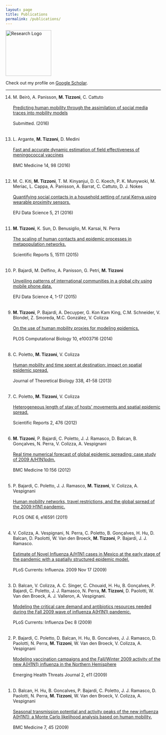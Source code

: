```yaml
---
layout: page
title: Publications
permalink: /publications/
---
```


<img src="{{ site.baseurl }}assets/icons/pencil.svg" title="Research Logo" class="profile" height="148" width="148">


Check out my profile on [Google Scholar][scholar].

<hr>

<ol reversed>

  <li>M. Beirò, A. Panisson, <strong>M. Tizzoni</strong>, C. Cattuto<br></br>
  <a href="http://arxiv.org/abs/1601.04560">Predicting human mobility through the assimilation of social media traces into mobility models</a><br></br>
  Submitted. (2016)
  </li>
  <br></br>

  <li>L. Argante, <strong>M. Tizzoni</strong>, D. Medini<br></br>
  <a href="http://bmcmedicine.biomedcentral.com/articles/10.1186/s12916-016-0642-2">Fast and accurate dynamic estimation of field effectiveness of meningococcal vaccines</a><br></br>
  BMC Medicine 14, 98 (2016)
  </li>
  <br></br>

  <li>M. C. Kiti, <strong>M. Tizzoni</strong>, T. M. Kinyanjui, D. C. Koech, P. K. Munywoki, M. Meriac, L. Cappa, A. Panisson, A. Barrat, C. Cattuto, D. J. Nokes<br></br>
  <a href="http://epjdatascience.springeropen.com/articles/10.1140/epjds/s13688-016-0084-2">Quantifying social contacts in a household setting of rural Kenya using wearable proximity sensors.</a><br></br>
  EPJ Data Science 5, 21 (2016)
  </li>
  <br></br>

  <li><strong>M. Tizzoni</strong>, K. Sun, D. Benusiglio, M. Karsai, N. Perra<br></br>
  <a href="http://www.nature.com/articles/srep15111">The scaling of human contacts and epidemic processes in metapopulation networks.</a><br></br>
  Scientific Reports 5, 15111 (2015)
  </li>
  <br></br>

  <li>P. Bajardi, M. Delfino, A. Panisson, G. Petri, <strong>M. Tizzoni</strong> <br></br>
  <a href="http://www.epjdatascience.com/content/4/1/3">Unveiling patterns of international communities in a global city using mobile phone data.</a><br></br>
  EPJ Data Science 4, 1-17 (2015)</li>
  <br></br>

  <li><strong>M. Tizzoni</strong>, P. Bajardi, A. Decuyper, G. Kon Kam King, C.M. Schneider, V. Blondel, Z. Smoreda, M.C. Gonz&aacute;lez, V. Colizza<br></br>
  <a href="http://journals.plos.org/ploscompbiol/article?id=10.1371/journal.pcbi.1003716">On the use of human mobility proxies for modeling epidemics.</a><br></br>
  PLOS Computational Biology 10, e1003716 (2014)
  </li>
  <br></br>


  <li>C. Poletto, <strong>M. Tizzoni</strong>, V. Colizza<br></br>
  <a href="http://www.sciencedirect.com/science/article/pii/S0022519313004062">Human mobility and time spent at destination: impact on spatial epidemic spread.</a><br></br>
  Journal of Theoretical Biology 338, 41-58 (2013)
  </li>
  <br></br>


  <li>C. Poletto, <strong>M. Tizzoni</strong>, V. Colizza<br></br>
  <a href="http://www.nature.com/articles/srep00476?WT.ec_id=SREP-631-20120702">Heterogeneous length of stay of hosts' movements and spatial epidemic spread.</a><br></br>
  Scientific Reports  2, 476  (2012)
  </li>
  <br></br>


  <li><strong>M. Tizzoni</strong>, P. Bajardi,  C. Poletto, J. J. Ramasco, D. Balcan, B. Gonçalves, N. Perra, V. Colizza, A. Vespignani<br></br>
  <a href="http://www.biomedcentral.com/1741-7015/10/165/abstract">Real time numerical forecast of global epidemic spreading: case study of 2009 A/H1N1pdm.</a><br></br>
  BMC Medicine 10:156 (2012)
  </li>
  <br></br>


  <li> P. Bajardi, C. Poletto, J. J. Ramasco, <strong>M. Tizzoni</strong>, V. Colizza, A. Vespignani<br></br>
  <a href="http://journals.plos.org/plosone/article?id=10.1371/journal.pone.0016591">Human mobility networks, travel restrictions, and the global spread of the 2009 H1N1 pandemic.</a><br></br>
  PLOS ONE  6, e16591 (2011)
  </li>
  <br></br>


  <li>V. Colizza, A. Vespignani, N. Perra, C. Poletto, B. Gonçalves, H. Hu, D. Balcan, D. Paolotti, W. Van den Broeck, <strong>M. Tizzoni</strong>, P. Bajardi, J. J. Ramasco.<br></br>
  <a href="http://currents.plos.org/influenza/article/estimate-of-novel-influenza-ah1n1-cases-in-mexico-at-the-early-stage-of-the-pandemic-with-a-spatially-structured-epidemic-model/">Estimate of Novel Influenza A/H1N1 cases in Mexico at the early stage of the pandemic with a spatially structured epidemic model.</a><br></br>
  PLoS Currents: Influenza. 2009 Nov 17 (2009)
  </li>
  <br></br>


  <li>D. Balcan, V. Colizza, A. C. Singer, C. Chouaid, H. Hu, B. Gonçalves, P. Bajardi, C. Poletto, J. J. Ramasco, N. Perra, <strong>M. Tizzoni</strong>, D. Paolotti, W. Van den Broeck, A. J. Valleron, A. Vespignani.<br></br>
  <a href="http://currents.plos.org/influenza/article/modeling-the-critical-care-demand-and-antibiotics-resources-needed-during-the-fall-2009-wave-of-influenza-ah1n1-pandemic/">Modeling the critical care demand and antibiotics resources needed during the Fall 2009 wave of influenza A(H1N1) pandemic.</a><br></br>
  PLoS Currents: Influenza Dec 8 (2009)
  </li>
  <br></br>


  <li>P. Bajardi, C. Poletto, D. Balcan, H. Hu, B. Goncalves, J. J. Ramasco, D. Paolotti, N. Perra, <strong>M. Tizzoni</strong>, W. Van den Broeck, V. Colizza, A. Vespignani<br></br>
  <a href="http://www.eht-journal.net/index.php/ehtj/article/view/7093">Modeling vaccination campaigns and the Fall/Winter 2009 activity of the new A(H1N1) influenza in the Northern Hemisphere</a><br></br>
  Emerging Health Threats Journal 2, e11 (2009)
  </li>
  <br></br>

  <li>D. Balcan, H. Hu, B. Goncalves, P. Bajardi, C. Poletto, J. J. Ramasco, D. Paolotti, N. Perra, <strong>M. Tizzoni</strong>, W. Van den Broeck, V. Colizza, A. Vespignani<br></br>
  <a href="http://www.biomedcentral.com/1741-7015/7/45">Seasonal transmission potential and activity peaks of the new influenza A(H1N1): a Monte Carlo likelihood analysis based on human mobility.</a><br></br>
  BMC Medicine 7, 45 (2009)
  </li>


</ol>

[scholar]: https://scholar.google.it/citations?user=1v2Ots0AAAAJ&hl=en
